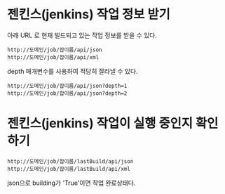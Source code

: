 #  젠킨스(jenkins) 작업 정보 받기

아래 URL 로 현재 빌드되고 있는 작업 정보를 받을 수 있다. 
```
http://도메인/job/잡이름/api/json
http://도메인/job/잡이름/api/xml
```

depth 매개변수를 사용하여 적당히 잘라낼 수 있다. 

```
http://도메인/job/잡이름/api/json?depth=1
http://도메인/job/잡이름/api/json?depth=2
```

# 젠킨스(jenkins) 작업이 실행 중인지 확인하기

```
http://도메인/job/잡이름/lastBuild/api/json 
http://도메인/job/잡이름/lastBuild/api/xml
```
json으로 building가 'True'이면 작업 완료상태다. 
